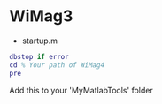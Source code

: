 # WiMag3
- startup.m

```matlab
dbstop if error
cd % Your path of WiMag4
pre
```

Add this to your 'MyMatlabTools' folder
